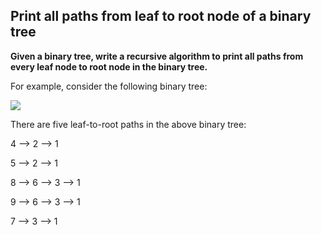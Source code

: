 ## Print all paths from leaf to root node of a binary tree

**Given a binary tree, write a recursive algorithm to print all paths from every leaf node to root node in the binary tree.**

For example, consider the following binary tree:

![](https://www.techiedelight.com/wp-content/uploads/Print-Leaf-to-Root-Paths.png)

There are five leaf-to-root paths in the above binary tree:

4 —> 2 —> 1

5 —> 2 —> 1

8 —> 6 —> 3 —> 1

9 —> 6 —> 3 —> 1

7 —> 3 —> 1

